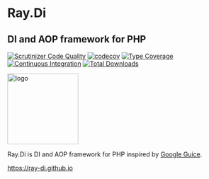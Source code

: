 # Ray.Di

## DI and AOP framework for PHP

[![Scrutinizer Code Quality](https://scrutinizer-ci.com/g/ray-di/Ray.Di/badges/quality-score.png?b=2.x)](https://scrutinizer-ci.com/g/ray-di/Ray.Di/?branch=2.x)
[![codecov](https://codecov.io/gh/ray-di/Ray.Di/branch/2.x/graph/badge.svg?token=KCQXtu01zc)](https://codecov.io/gh/ray-di/Ray.Di)
[![Type Coverage](https://shepherd.dev/github/ray-di/Ray.Di/coverage.svg)](https://shepherd.dev/github/ray-di/Ray.Di)
[![Continuous Integration](https://github.com/ray-di/Ray.Di/actions/workflows/continuous-integration.yml/badge.svg?branch=2.x)](https://github.com/ray-di/Ray.Di/actions/workflows/continuous-integration.yml)
[![Total Downloads](https://poser.pugx.org/ray/di/downloads)](https://packagist.org/packages/ray/di)

<img src="https://ray-di.github.io/images/logo.svg" width=160  alt="logo">

Ray.Di is DI and AOP framework for PHP inspired by [Google Guice](https://github.com/google/guice/wiki).

https://ray-di.github.io
